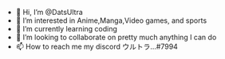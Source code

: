 - 👋 Hi, I’m @DatsUltra
- 👀 I’m interested in Anime,Manga,Video games, and sports
- 🌱 I’m currently learning coding
- 💞️ I’m looking to collaborate on pretty much anything I can do
- 📫 How to reach me my discord ウルトラ...#7994

<!---
DatsUltra/DatsUltra is a ✨ special ✨ repository because its `README.md` (this file) appears on your GitHub profile.
You can click the Preview link to take a look at your changes.
--->
